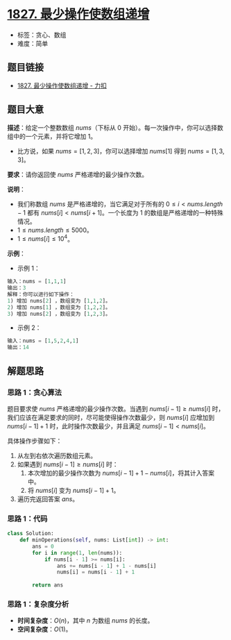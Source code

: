# [1827. 最少操作使数组递增](https://leetcode.cn/problems/minimum-operations-to-make-the-array-increasing/)

- 标签：贪心、数组
- 难度：简单

## 题目链接

- [1827. 最少操作使数组递增 - 力扣](https://leetcode.cn/problems/minimum-operations-to-make-the-array-increasing/)

## 题目大意

**描述**：给定一个整数数组 $nums$（下标从 $0$ 开始）。每一次操作中，你可以选择数组中的一个元素，并将它增加 $1$。

- 比方说，如果 $nums = [1,2,3]$，你可以选择增加 $nums[1]$ 得到 $nums = [1,3,3]$。

**要求**：请你返回使 $nums$ 严格递增的最少操作次数。

**说明**：

- 我们称数组 $nums$ 是严格递增的，当它满足对于所有的 $0 \le i < nums.length - 1$ 都有 $nums[i] < nums[i + 1]$。一个长度为 $1$ 的数组是严格递增的一种特殊情况。
- $1 \le nums.length \le 5000$。
- $1 \le nums[i] \le 10^4$。

**示例**：

- 示例 1：

```python
输入：nums = [1,1,1]
输出：3
解释：你可以进行如下操作：
1) 增加 nums[2] ，数组变为 [1,1,2]。
2) 增加 nums[1] ，数组变为 [1,2,2]。
3) 增加 nums[2] ，数组变为 [1,2,3]。
```

- 示例 2：

```python
输入：nums = [1,5,2,4,1]
输出：14
```

## 解题思路

### 思路 1：贪心算法

题目要求使 $nums$ 严格递增的最少操作次数。当遇到 $nums[i - 1] \ge nums[i]$ 时，我们应该在满足要求的同时，尽可能使得操作次数最少，则 $nums[i]$ 应增加到 $nums[i - 1] + 1$ 时，此时操作次数最少，并且满足 $nums[i - 1] < nums[i]$。

具体操作步骤如下：

1. 从左到右依次遍历数组元素。
2. 如果遇到 $nums[i - 1] \ge nums[i]$ 时：
   1. 本次增加的最少操作次数为 $nums[i - 1] + 1 - nums[i]$，将其计入答案中。
   2. 将 $nums[i]$ 变为 $nums[i - 1] + 1$。
3. 遍历完返回答案 $ans$。

### 思路 1：代码

```Python
class Solution:
    def minOperations(self, nums: List[int]) -> int:
        ans = 0
        for i in range(1, len(nums)):
            if nums[i - 1] >= nums[i]:
                ans += nums[i - 1] + 1 - nums[i]
                nums[i] = nums[i - 1] + 1
        
        return ans
```

### 思路 1：复杂度分析

- **时间复杂度**：$O(n)$，其中 $n$ 为数组 $nums$ 的长度。
- **空间复杂度**：$O(1)$。
